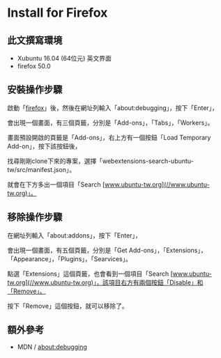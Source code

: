 
# Install for Firefox


## 此文撰寫環境

* Xubuntu 16.04 (64位元) 英文界面
* firefox 50.0


## 安裝操作步驟

啟動「[firefox](http://manpages.ubuntu.com/manpages/xenial/en/man1/firefox.1.html)」後，然後在網址列輸入「about:debugging」，按下「Enter」，

會出現一個畫面，有三個頁籤，分別是「Add-ons」，「Tabs」，「Workers」。

畫面預設開啟的頁籤是「Add-ons」，右上方有一個按鈕「Load Temporary Add-on」，按下該按鈕後，

找尋剛剛clone下來的專案，選擇「webextensions-search-ubuntu-tw/src/manifest.json」。

就會在下方多出一個項目「Search [www.ubuntu-tw.org](//www.ubuntu-tw.org)」。


## 移除操作步驟

在網址列輸入「about:addons」，按下「Enter」，

會出現一個畫面，有五個頁籤，分別是「Get Add-ons」，「Extensions」，「Appearance」，「Plugins」，「Searvices」。

點選「Extensions」這個頁籤，也會看到一個項目「Search [www.ubuntu-tw.org](//www.ubuntu-tw.org)」，該項目右方有兩個按鈕「Disable」和「Remove」。

按下「Remove」這個按鈕，就可以移除了。


## 額外參考

* MDN / [about:debugging](https://developer.mozilla.org/en-US/docs/Tools/about%3Adebugging#Enabling_add-on_debugging)
